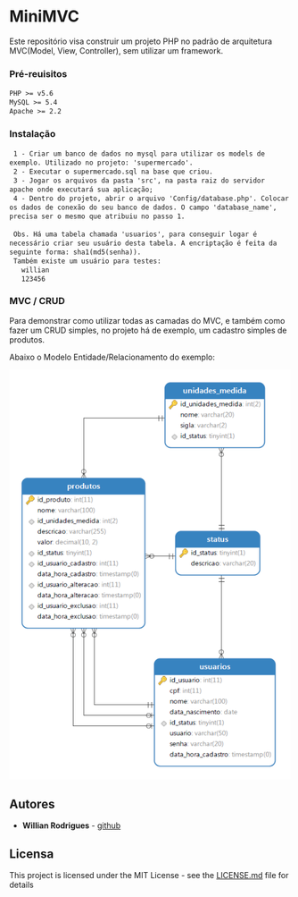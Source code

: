 # MiniMVC 

Este repositório visa construir um projeto PHP no padrão de arquitetura MVC(Model, View, Controller), sem utilizar um framework.

### Pré-reuisitos

```
PHP >= v5.6
MySQL >= 5.4
Apache >= 2.2 
```

### Instalação
```
 1 - Criar um banco de dados no mysql para utilizar os models de exemplo. Utilizado no projeto: 'supermercado'.
 2 - Executar o supermercado.sql na base que criou.
 3 - Jogar os arquivos da pasta 'src', na pasta raiz do servidor apache onde executará sua aplicação;
 4 - Dentro do projeto, abrir o arquivo 'Config/database.php'. Colocar os dados de conexão do seu banco de dados. O campo 'database_name', precisa ser o mesmo que atribuiu no passo 1.

 Obs. Há uma tabela chamada 'usuarios', para conseguir logar é necessário criar seu usuário desta tabela. A encriptação é feita da seguinte forma: sha1(md5(senha)). 
 Também existe um usuário para testes: 
   willian
   123456

 ```

### MVC / CRUD

Para demonstrar como utilizar todas as camadas do MVC, e também como fazer um CRUD simples, no projeto há de exemplo, um cadastro simples de produtos.

Abaixo o Modelo Entidade/Relacionamento do exemplo:
<p align="center"><img src="https://raw.githubusercontent.com/williudo/minimvc/master/mer.png"></p>

## Autores

* **Willian Rodrigues** - [github](https://github.com/williudo)

## Licensa

This project is licensed under the MIT License - see the [LICENSE.md](LICENSE.md) file for details
